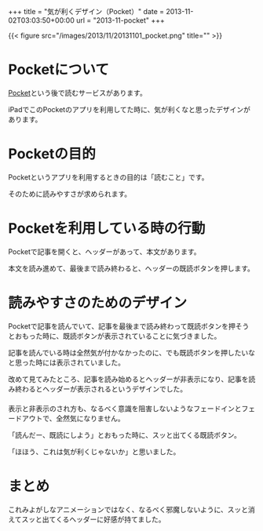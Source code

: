 +++
title = "気が利くデザイン（Pocket）"
date = 2013-11-02T03:03:50+00:00
url = "2013-11-pocket"
+++

{{< figure src="/images/2013/11/20131101_pocket.png" title="" >}}

# Pocketについて

[Pocket](http://getpocket.com "Pocket")という後で読むサービスがあります。
  
iPadでこのPocketのアプリを利用してた時に、気が利くなと思ったデザインがあります。

# Pocketの目的

Pocketというアプリを利用するときの目的は「読むこと」です。
  
そのために読みやすさが求められます。

# Pocketを利用している時の行動

Pocketで記事を開くと、ヘッダーがあって、本文があります。
  
本文を読み進めて、最後まで読み終わると、ヘッダーの既読ボタンを押します。

# 読みやすさのためのデザイン

Pocketで記事を読んでいて、記事を最後まで読み終わって既読ボタンを押そうとおもった時に、既読ボタンが表示されていることに気づきました。
  
記事を読んでいる時は全然気が付かなかったのに、でも既読ボタンを押したいなと思った時には表示されていました。
  
改めて見てみたところ、記事を読み始めるとヘッダーが非表示になり、記事を読み終わるとヘッダーが表示されるというデザインでした。

<div style="margin: 20px auto; text-align: center;">
</div>

表示と非表示のされ方も、なるべく意識を阻害しないようなフェードインとフェードアウトで、全然気になりません。
  
「読んだー、既読にしよう」とおもった時に、スッと出てくる既読ボタン。
  
「ほほう、これは気が利くじゃないか」と思いました。

# まとめ

これみよがしなアニメーションではなく、なるべく邪魔しないように、スッと消えてスッと出てくるヘッダーに好感が持てました。